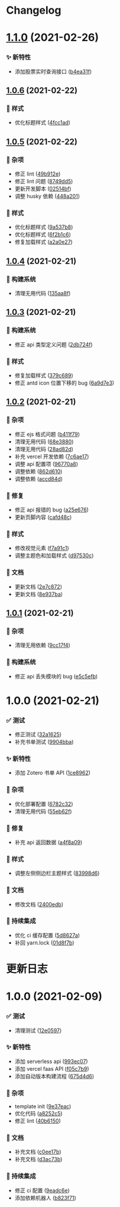 # Changelog

# [1.1.0](https://github.com/arvinxx/footprint/compare/v1.0.6...v1.1.0) (2021-02-26)


### ✨ 新特性

* 添加股票实时查询接口 ([b4ea31f](https://github.com/arvinxx/footprint/commit/b4ea31f))

## [1.0.6](https://github.com/arvinxx/footprint/compare/v1.0.5...v1.0.6) (2021-02-22)


### 💄 样式

* 优化标题样式 ([4fcc1ad](https://github.com/arvinxx/footprint/commit/4fcc1ad))

## [1.0.5](https://github.com/arvinxx/footprint/compare/v1.0.4...v1.0.5) (2021-02-22)


### 🎫 杂项

* 修正 lint ([49b912e](https://github.com/arvinxx/footprint/commit/49b912e))
* 修正 lint 问题 ([8749dd5](https://github.com/arvinxx/footprint/commit/8749dd5))
* 更新开发脚本 ([02514bf](https://github.com/arvinxx/footprint/commit/02514bf))
* 调整 husky 依赖 ([448a201](https://github.com/arvinxx/footprint/commit/448a201))


### 💄 样式

* 优化标题样式 ([9a537b8](https://github.com/arvinxx/footprint/commit/9a537b8))
* 优化标题样式 ([6f2b1c6](https://github.com/arvinxx/footprint/commit/6f2b1c6))
* 修复加载样式 ([a2a0e27](https://github.com/arvinxx/footprint/commit/a2a0e27))

## [1.0.4](https://github.com/arvinxx/footprint/compare/v1.0.3...v1.0.4) (2021-02-21)


### 👷 构建系统

* 清理无用代码 ([135aa8f](https://github.com/arvinxx/footprint/commit/135aa8f))

## [1.0.3](https://github.com/arvinxx/footprint/compare/v1.0.2...v1.0.3) (2021-02-21)


### 👷 构建系统

* 修正 api 类型定义问题 ([2db724f](https://github.com/arvinxx/footprint/commit/2db724f))


### 💄 样式

* 修复加载样式 ([379c689](https://github.com/arvinxx/footprint/commit/379c689))
* 修正 antd icon 位置下移的 bug ([6a9d7e3](https://github.com/arvinxx/footprint/commit/6a9d7e3))

## [1.0.2](https://github.com/arvinxx/footprint/compare/v1.0.1...v1.0.2) (2021-02-21)


### 🎫 杂项

* 修正 ejs 格式问题 ([b411f79](https://github.com/arvinxx/footprint/commit/b411f79))
* 清理无用代码 ([68e3880](https://github.com/arvinxx/footprint/commit/68e3880))
* 清理无用代码 ([28ad82d](https://github.com/arvinxx/footprint/commit/28ad82d))
* 补充 vercel 开发依赖 ([7c6ae17](https://github.com/arvinxx/footprint/commit/7c6ae17))
* 调整 api 配置项 ([96770a8](https://github.com/arvinxx/footprint/commit/96770a8))
* 调整依赖 ([862d610](https://github.com/arvinxx/footprint/commit/862d610))
* 调整依赖 ([accd84d](https://github.com/arvinxx/footprint/commit/accd84d))


### 🐛 修复

* 修正 api 报错的 bug ([a25e676](https://github.com/arvinxx/footprint/commit/a25e676))
* 更新页脚内容 ([cafd48c](https://github.com/arvinxx/footprint/commit/cafd48c))


### 💄 样式

* 修改视觉元素 ([f7a91c1](https://github.com/arvinxx/footprint/commit/f7a91c1))
* 调整主题色和加载样式 ([d97530c](https://github.com/arvinxx/footprint/commit/d97530c))


### 📝 文档

* 更新文档 ([2e7c872](https://github.com/arvinxx/footprint/commit/2e7c872))
* 更新文档 ([8e937ba](https://github.com/arvinxx/footprint/commit/8e937ba))

## [1.0.1](https://github.com/arvinxx/website/compare/v1.0.0...v1.0.1) (2021-02-21)


### 🎫 杂项

* 清理无用依赖 ([9cc17f4](https://github.com/arvinxx/website/commit/9cc17f4))


### 👷 构建系统

* 修正 api 丢失模块的 bug ([e5c5efb](https://github.com/arvinxx/website/commit/e5c5efb))

# 1.0.0 (2021-02-21)


### ✅ 测试

* 修正测试 ([32a1625](https://github.com/arvinxx/website/commit/32a1625))
* 补充书单测试 ([9904bba](https://github.com/arvinxx/website/commit/9904bba))


### ✨ 新特性

* 添加 Zotero 书单 API ([1ce8962](https://github.com/arvinxx/website/commit/1ce8962))


### 🎫 杂项

* 优化部署配置 ([6782c32](https://github.com/arvinxx/website/commit/6782c32))
* 清理无用代码 ([55eb62f](https://github.com/arvinxx/website/commit/55eb62f))


### 🐛 修复

* 补充 api 返回数据 ([a4f8a09](https://github.com/arvinxx/website/commit/a4f8a09))


### 💄 样式

* 调整左侧侧边栏主题样式 ([83998d6](https://github.com/arvinxx/website/commit/83998d6))


### 📝 文档

* 修改文档 ([2400edb](https://github.com/arvinxx/website/commit/2400edb))


### 🔧 持续集成

* 优化 ci 缓存配置 ([5d8627a](https://github.com/arvinxx/website/commit/5d8627a))
* 补回 yarn.lock ([01d8f7b](https://github.com/arvinxx/website/commit/01d8f7b))

# 更新日志

# 1.0.0 (2021-02-09)


### ✅ 测试

* 清理测试 ([12e0597](https://github.com/arvinxx/umi-web-template/commit/12e0597))


### ✨ 新特性

* 添加 serverless api ([993ec07](https://github.com/arvinxx/umi-web-template/commit/993ec07))
* 添加 vercel faas API ([f05c7b9](https://github.com/arvinxx/umi-web-template/commit/f05c7b9))
* 添加自动版本构建流程 ([675d4d6](https://github.com/arvinxx/umi-web-template/commit/675d4d6))


### 🎫 杂项

* template init ([9e37eac](https://github.com/arvinxx/umi-web-template/commit/9e37eac))
* 优化代码 ([a8252c5](https://github.com/arvinxx/umi-web-template/commit/a8252c5))
* 修正 lint ([40b6150](https://github.com/arvinxx/umi-web-template/commit/40b6150))


### 📝 文档

* 补充文档 ([c0ee17b](https://github.com/arvinxx/umi-web-template/commit/c0ee17b))
* 补充文档 ([d3ac73b](https://github.com/arvinxx/umi-web-template/commit/d3ac73b))


### 🔧 持续集成

* 修正 ci 配置 ([9eadc6e](https://github.com/arvinxx/umi-web-template/commit/9eadc6e))
* 添加依赖机器人 ([b823f71](https://github.com/arvinxx/umi-web-template/commit/b823f71))
